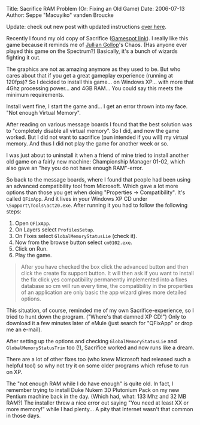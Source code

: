 Title: Sacrifice RAM Problem (Or: Fixing an Old Game)
Date: 2006-07-13
Author: Seppe "Macuyiko" vanden Broucke

Update: check out new post with updated instructions [over here](|filename/2008_10_sacrifice-revisited.md).

Recently I found my old copy of Sacrifice ([Gamespot link](http://www.gamespot.com/pc/strategy/sacrifice/)). I really like this game because it reminds me of [Jullian Gollop](http://en.wikipedia.org/wiki/Julian_Gollop)'s Chaos. (Has anyone ever played this game on the Spectrum?) Basically, it's a bunch of wizards fighting it out.

The graphics are not as amazing anymore as they used to be. But who cares about that if you get a great gameplay experience (running at 120fps)? So I decided to install this game... on Windows XP... with more that 4Ghz processing power... and 4GB RAM... You could say this meets the minimum requirements.

Install went fine, I start the game and... I get an error thrown into my face. "Not enough Virtual Memory".

After reading on various message boards I found that the best solution was to "completely disable all virtual memory". So I did, and now the game worked. But I did not want to sacrifice (pun intended if you will) my virtual memory. And thus I did not play the game for another week or so.

I was just about to uninstall it when a friend of mine tried to install another old game on a fairly new machine: Championship Manager 01-02, which also gave an "hey you do not have enough RAM"-error.

So back to the message boards, where I found that people had been using an advanced compatibility tool from Microsoft. Which gave a lot more options than those you get when doing "Properties -> Compatibility". It's called `QFixApp`. And it lives in your Windows XP CD under `\Support\Tools\act20.exe`. After running it you had to follow the following steps:

1. Open `QFixApp`.
2. On Layers select `ProfilesSetup`.
3. On Fixes select `GlobalMemoryStatusLie` (check it).
4. Now from the browse button select `cm0102.exe`.
5. Click on Run.
6. Play the game.

> After you have checked the box click the advanced button and then click the create fix support button. It will then ask if you want to install the fix click yes compatibility permanently implemented into a fixes database so cm will run every time, the compatibility in the properties of an application are only basic the app wizard gives more detailed options.

This situation, of course, reminded me of my own Sacrifice-experience, so I tried to hunt down the program. ("Where's that damned XP CD!") Only to download it a few minutes later of eMule (just search for "QFixApp" or drop me an e-mail).

After setting up the options and checking `GlobalMemoryStatusLie` and `GlobalMemoryStatusTrim` too (!), Sacrifice worked and now runs like a dream.

There are a lot of other fixes too (who knew Microsoft had released such a helpful tool) so why not try it on some older programs which refuse to run on XP.

The "not enough RAM while I do have enough" is quite old. In fact, I remember trying to install Duke Nukem 3D Plutonium Pack on my new Pentium machine back in the day. (Which had, what: 133 Mhz and 32 MB RAM?) The installer threw a nice error out saying "You need at least XX or more memory!" while I had plenty... A pity that Internet wasn't that common in those days.

